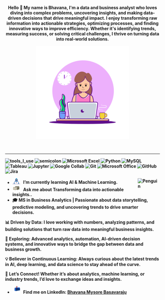 <div align="center" width="50">

<p><strong>Hello 👋 My name is Bhavana, I'm a data and business analyst who loves diving into complex problems, uncovering insights, and making data-driven decisions that drive meaningful impact. I enjoy transforming raw information into actionable strategies, optimizing processes, and finding innovative ways to improve efficiency. Whether it's identifying trends, measuring success, or solving critical challenges, I thrive on turning data into real-world solutions.


<img src="https://github.com/bhavanabraj/bhavanabraj/blob/main/images/analyst-girl.gif?raw=true" href="https://github.com/bhavanabraj" alt="Bhavana"  width="60%"/><br> 
  
<p><strong>

<br>

</div>

<hr></hr>

![tools_I_use](https://img.shields.io/badge/-%F0%9F%9A%80%20Tools%20I%20use-orange)
![semicolon](https://img.shields.io/badge/-%3A-orange)
![Microsoft Excel](https://img.shields.io/badge/Microsoft_Excel-217346?style=for-the-badge&logo=microsoft-excel&logoColor=white)
![Python](https://img.shields.io/badge/Python-FFD43B?style=flat&logo=python&logoColor=darkgreen)
![MySQL](https://img.shields.io/badge/MySQL-4479A1.svg?style=for-the-badge&logo=MySQL&logoColor=white)
![Tableau](https://img.shields.io/badge/Tableau-E97627?style=for-the-badge&logo=Tableau&logoColor=white)
![Jupyter](https://img.shields.io/badge/Jupyter-F37626.svg?style=for-the-badge&logo=Jupyter&logoColor=white)
![Google Collab](https://img.shields.io/badge/Google%20Colab-F9AB00.svg?style=for-the-badge&logo=Google-Colab&logoColor=white)
![Git](https://img.shields.io/badge/Git-F05032.svg?style=for-the-badge&logo=Git&logoColor=white)
![Microsoft Office](https://img.shields.io/badge/Microsoft_Office-D83B01?style=for-the-badge&logo=microsoft-office&logoColor=white)
![GitHub](https://img.shields.io/badge/GitHub-100000?style=for-the-badge&logo=github&logoColor=white)
![Jira](https://img.shields.io/badge/Jira-0052CC.svg?style=for-the-badge&logo=Jira&logoColor=white)



-  <img alt="GIF" src="https://github.com/bhavanabraj/bhavanabraj/blob/main/images/Developer.gif" width="25" /> &nbsp; I’m currently learning **AI & Machine Learning**. <img align="right" src="https://raw.githubusercontent.com/Tarikul-Islam-Anik/Animated-Fluent-Emojis/master/Emojis/Animals/Penguin.png" alt="Penguin" width="15%" /><br>
- <img src="https://github.com/bhavanabraj/bhavanabraj/blob/main/images/message.gif?raw=true" width="25" />&nbsp;&nbsp; Ask me about **Transforming data into actionable insights.**. <br>
- 🎓 MS in Business Analytics | Passionate about data storytelling, predictive modeling, and uncovering trends to drive smarter decisions.

📊 Driven by Data: I love working with numbers, analyzing patterns, and building solutions that turn raw data into meaningful business insights.

🚀 Exploring: Advanced analytics, automation, AI-driven decision systems, and innovative ways to bridge the gap between data and business growth.

💡 Believer in Continuous Learning: Always curious about the latest trends in AI, deep learning, and data science to stay ahead of the curve.

🤝 Let’s Connect! Whether it’s about analytics, machine learning, or industry trends, I’d love to exchange ideas and insights.
- <img src="https://github.com/bhavanabraj/bhavanabraj/blob/main/images/letterbox.gif?raw=true" width="25" /> &nbsp; Find me on LinkedIn: **[Bhavana Mysore Basavaraju](https://www.linkedin.com/in/bhavana-mysore-basavaraju/)**<br>
